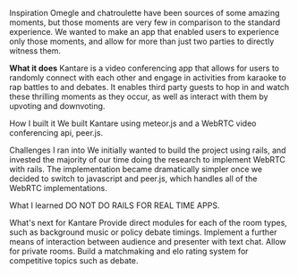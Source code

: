 Inspiration
Omegle and chatroulette have been sources of some amazing moments, but those moments are very few in comparison to the standard experience. We wanted to make an app that enabled users to experience only those moments, and allow for more than just two parties to directly witness them.

<b>What it does</b>
Kantare is a video conferencing app that allows for users to randomly connect with each other and engage in activities from karaoke to rap battles to and debates. It enables third party guests to hop in and watch these thrilling moments as they occur, as well as interact with them by upvoting and downvoting.

How I built it
We built Kantare using meteor.js and a WebRTC video conferencing api, peer.js.

Challenges I ran into
We initially wanted to build the project using rails, and invested the majority of our time doing the research to implement WebRTC with rails. The implementation became dramatically simpler once we decided to switch to javascript and peer.js, which handles all of the WebRTC implementations.

What I learned
DO NOT DO RAILS FOR REAL TIME APPS.

What's next for Kantare
Provide direct modules for each of the room types, such as background music or policy debate timings. Implement a further means of interaction between audience and presenter with text chat. Allow for private rooms. Build a matchmaking and elo rating system for competitive topics such as debate.

